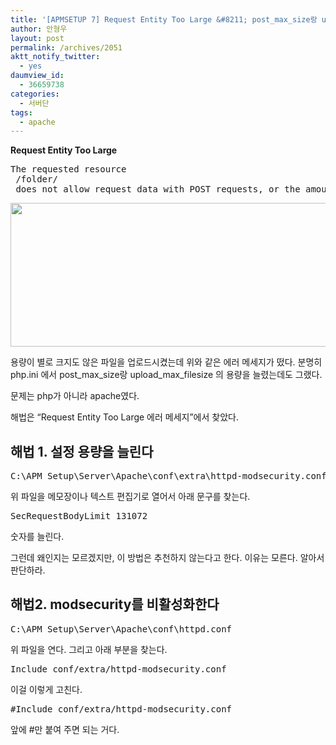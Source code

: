 ```yaml
---
title: '[APMSETUP 7] Request Entity Too Large &#8211; post_max_size랑 upload_max_filesize 용량을 다 키웠는데도 용량 때문에 업로드가 안 된다고 나올 때'
author: 안형우
layout: post
permalink: /archives/2051
aktt_notify_twitter:
  - yes
daumview_id:
  - 36659738
categories:
  - 서버단
tags:
  - apache
---
```

**Request Entity Too Large**

<pre>The requested resource
 /folder/
 does not allow request data with POST requests, or the amount of data provided in the request exceeds the capacity limit.</pre>

<img class="aligncenter" src="http://mytory.net/uploads/legacy/Request-Entity-Too-Large.png" alt="" width="515" height="230" />

용량이 별로 크지도 않은 파일을 업로드시켰는데 위와 같은 에러 메세지가 떴다. 분명히 php.ini 에서 post\_max\_size랑 upload\_max\_filesize 의 용량을 늘렸는데도 그랬다.

문제는 php가 아니라 apache였다.

해법은 &#8220;Request Entity Too Large 에러 메세지&#8221;에서 찾았다.

## 해법 1. 설정 용량을 늘린다

<pre>C:\APM_Setup\Server\Apache\conf\extra\httpd-modsecurity.conf</pre>

위 파일을 메모장이나 텍스트 편집기로 열어서 아래 문구를 찾는다.

<pre>SecRequestBodyLimit 131072</pre>

숫자를 늘린다.

그런데 왜인지는 모르겠지만, 이 방법은 추천하지 않는다고 한다. 이유는 모른다. 알아서 판단하라.

## 해법2. modsecurity를 비활성화한다

<pre>C:\APM_Setup\Server\Apache\conf\httpd.conf</pre>

위 파일을 연다. 그리고 아래 부분을 찾는다.

<pre>Include conf/extra/httpd-modsecurity.conf</pre>

이걸 이렇게 고친다.

<pre>#Include conf/extra/httpd-modsecurity.conf</pre>

앞에 #만 붙여 주면 되는 거다.